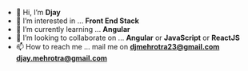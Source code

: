 - 👋 Hi, I’m **Djay**
- 👀 I’m interested in ... **Front End Stack**
- 🌱 I’m currently learning ... **Angular**
- 💞️ I’m looking to collaborate on ... **Angular** or **JavaScript** or **ReactJS**   
- 📫 How to reach me ... mail me on **djmehrotra23@gmail.com**
**djay.mehrotra@gmail.com**

<!---
djayMehrotra/djayMehrotra is a ✨ special ✨ repository because its `README.md` (this file) appears on your GitHub profile.
You can click the Preview link to take a look at your changes.
--->
